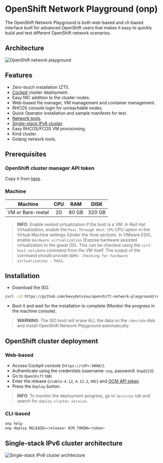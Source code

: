 # OpenShift Network Playground (onp)

The OpenShift Network Playground is both web-based and cli-based interface built for advanced OpenShift users that makes it easy to quickly build and test different OpenShift network scenarios.

## Architecture
![OpenShift network playground](../media/onp-architecture.png?raw=true)

## Features
- Zero-touch installation (ZTI).
- [Cockpit](https://cockpit-project.org/) cluster deployment.
- Easy NIC addition to the cluster nodes.
- Web-based file manager, VM management and container management.
- RHCOS console login for unreachable nodes.
- Quick Operator installation and sample manifests for test.
- [Network tools](https://github.com/openshift/network-tools).
- [Single-stack IPv6 cluster](#single-stack-ipv6-cluster-architecture).
- Easy RHCOS/FCOS VM provisioning.
- Kind cluster.
- Golang network tools.

## Prerequisites
### OpenShift cluster manager API token
Copy it from [here](https://console.redhat.com/openshift/token/show).

### Machine
|Machine|CPU|RAM|DISK|
|:-:|:-:|:-:|:-:|
|VM or Bare-metal|20|80 GB|320 GB|

> **INFO**: Enable nested virtualization if the host is a VM. In Red Hat Virtualization, enable the `Pass-Through Host CPU` CPU option in the Virtual Machine settings (Under the Host section). In VMware ESXi, enable `Hardware virtualization` (Expose hardware assisted virtualization to the guest OS). This can be checked using the `virt-host-validate` command from the VM itself. The output of the command should provide `QEMU: Checking for hardware virtualization : PASS`.

## Installation
- Download the ISO.
```bash
curl -LO https://github.com/kevydotvinu/openshift-network-playground/releases/download/v0.1.0/onp-v0.1.0-x86_64.iso
```
- Boot it and wait for the installation to complete (Monitor the progress in the machine console).
> **WARNING**: The ISO boot will erase ALL the data on the `/dev/sda` disk and install OpenShift Network Playground automatically.

## OpenShift cluster deployment
### Web-based
- Access Cockpit console (`https://<IP>:9090/`).
- Authenticate using the credentials (username: `onp`, password: `Onp@123`).
- Go to `OpenShift` tab.
- Enter the release (`stable-4.12`, `4.12.2`, etc) and [OCM API token](https://console.redhat.com/openshift/token/show).
- Press the `Deploy` button.

> **INFO**: To monitor the deployment progress, go to `Services` tab and search for `deploy-cluster.service`.

### CLI-based
```bash
onp help
onp deploy RELEASE=<release> OCM_TOKEN=<token>
```
## Single-stack IPv6 cluster architecture
![Single-stack IPv6 cluster architecture](../media/onp-ipv6.png?raw=true)
